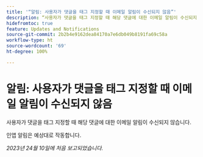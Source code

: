 ```yaml
---
title: '“알림: 사용자가 댓글을 태그 지정할 때 이메일 알림이 수신되지 않음”'
description: “사용자가 댓글을 태그 지정할 때 해당 댓글에 대한 이메일 알림이 수신되지 않습니다.”
hidefromtoc: true
feature: Updates and Notifications
source-git-commit: 2b2b4e9162dea84170a7e6db049b8191fa69c58a
workflow-type: ht
source-wordcount: '69'
ht-degree: 100%

---
```



# 알림: 사용자가 댓글을 태그 지정할 때 이메일 알림이 수신되지 않음

사용자가 댓글을 태그 지정할 때 해당 댓글에 대한 이메일 알림이 수신되지 않습니다.

인앱 알림은 예상대로 작동합니다.

_2023년 24월 10일에 처음 보고되었습니다._
